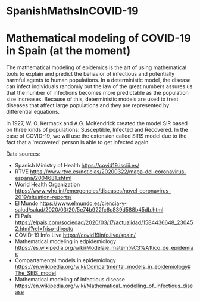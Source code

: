 # SpanishMathsInCOVID-19
# Mathematical modeling of COVID-19 in Spain (at the moment)

The mathematical modeling of epidemics is the art of using mathematical tools to explain and predict the behavior of infectious and potentially harmful agents to human populations. In a deterministic model, the disease can infect individuals randomly but the law of the great numbers assures us that the number of infections becomes more predictable as the population size increases. Because of this, deterministic models are used to treat diseases that affect large populations and they are represented by differential equations.

In 1927, W. O. Kermack and A.G. McKendrick created the model SIR based on three kinds of populations: Susceptible, Infected and Recovered. In the case of COVID-19, we will use the extension called SIRS model due to the fact that a 'recovered' person is able to get infected again.

Data sources:

- Spanish Ministry of Health
  https://covid19.isciii.es/
- RTVE 
  https://www.rtve.es/noticias/20200322/mapa-del-coronavirus-espana/2004681.shtml
- World Health Organization 
  https://www.who.int/emergencies/diseases/novel-coronavirus-2019/situation-reports/
- El Mundo 
  https://www.elmundo.es/ciencia-y-salud/salud/2020/03/20/5e74b922fc6c839d588b45db.html
- El País 
  https://elpais.com/sociedad/2020/03/17/actualidad/1584436648_230452.html?rel=friso-directo
- COVID-19 Info Live 
  https://covid19info.live/spain/
- Mathematical modeling in edpidemiology 
  https://es.wikipedia.org/wiki/Modelaje_matem%C3%A1tico_de_epidemias
- Compartamental models in epidemiology 
  https://en.wikipedia.org/wiki/Compartmental_models_in_epidemiology#The_SEIS_model
- Mathematical modeling of infectious disease 
  https://en.wikipedia.org/wiki/Mathematical_modelling_of_infectious_disease

